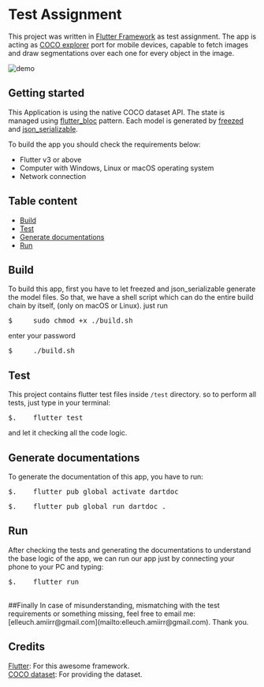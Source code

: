 # Test Assignment

This project was written in [Flutter Framework](http://flutter.dev "Flutter Framework") as test
assignment. The app is acting as [COCO explorer](https://cocodataset.org/#explore "COCO explorer")
port for mobile devices, capable to fetch images and draw segmentations over each one for every
object in the image.

![demo](https://user-images.githubusercontent.com/50031998/193664741-e69a18f0-0cf6-4796-ab08-e3d02c587b4f.gif)


## Getting started

This Application is using the native COCO dataset API. The state is managed
using [flutter_bloc](https://pub.dev/packages/flutter_bloc) pattern. Each model is generated
by [freezed](https://pub.dev/packages/freezed)
and [json_serializable](https://pub.dev/packages/json_serializable).

To build the app you should check the requirements below:

- Flutter v3 or above
- Computer with Windows, Linux or macOS operating system
- Network connection

## Table content

- [Build](#build)
- [Test](#test)
- [Generate documentations](#generate-documentations)
- [Run](#run)
  <br/>

## Build

To build this app, first you have to let freezed and json_serializable generate the model files. So
that, we have a shell script which can do the entire build chain by itself, (only on macOS or Linux). just run
<pre>$     sudo chmod +x ./build.sh</pre>
enter your password
<pre>$     ./build.sh</pre>

## Test

This project contains flutter test files inside `/test` directory. so to perform all tests, just
type in your terminal:
<pre>$.    flutter test</pre>

and let it checking all the code logic.

## Generate documentations

To generate the documentation of this app, you have to run:
<pre>$.    flutter pub global activate dartdoc</pre>
<pre>$.    flutter pub global run dartdoc .</pre>

## Run

After checking the tests and generating the documentations to understand the base logic of the app,
we can run our app just by connecting your phone to your PC and typing:
<pre>$.    flutter run</pre>

<br/>
##Finally
In case of misunderstanding, mismatching with the test requirements or something missing, feel free to email me: [elleuch.amiirr@gmail.com](mailto:elleuch.amiirr@gmail.com).
Thank you.

## Credits

[Flutter](http://flutter.io): For this awesome framework.  
[COCO dataset](https://cocodataset.org): For providing the dataset.
